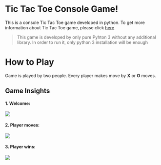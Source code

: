 # Tic Tac Toe Console Game!
This is a console Tic Tac Toe game developed in python.
To get more information about Tic Tac Toe game, please click [here](https://www.wikiwand.com/en/Tic-tac-toe)

>This game is developed by only pure Pyhton 3 without any additional library. In order to run it, only python 3 installation will be enough

# How to Play
Game is played by two people. 
Every player makes move by **X** or **O** moves.


## Game Insights

#### 1. Welcome:

![](C:\Users\betul\PycharmProjects\pythonProject\resource\markdown\game_insights\welcome.png)


#### 2. Player moves:

![](C:\Users\betul\PycharmProjects\pythonProject\resource\markdown\game_insights\move.png)


#### 3. Player wins:

![](C:\Users\betul\PycharmProjects\pythonProject\resource\markdown\game_insights\win.png)


